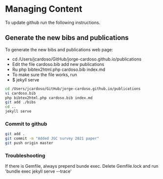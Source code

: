 
Managing Content
=============
To update github run the following instructions.

## Generate the new bibs and publications
To generate the new bibs and publications web page:
+ cd /Users/jcardoso/GitHub/jorge-cardoso.github.io/publications
+ Edit the file cardoso.bib add new publications
+ Ru php bibtex2html.php cardoso.bib index.md
+ To make sure the file works, run 
+ $ jekyll serve

```bash
cd /Users/jcardoso/GitHub/jorge-cardoso.github.io/publications
vi cardoso.bib
php bibtex2html.php cardoso.bib index.md
git add ./bibs
cd ..
jekyll serve
```

### Commit to github
```bash
git add .
git commit -m "Added JGC survey 2021 paper"
git push origin master
```

### Troubleshooting

If there is Gemfile, always prepend bunde exec.
Delete Gemfile.lock and run 'bundle exec jekyll serve --trace' 
